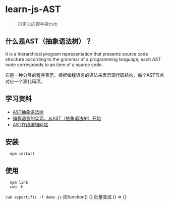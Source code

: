 # learn-js-AST

> 自定义的脚手架cwb

## 什么是AST（抽象语法树）？

It is a hierarchical program representation that presents source code structure according to the grammar of a programming language, each AST node corresponds to an item of a source code.

它是一种分层的程序表示，根据编程语言的语法来表示源代码结构，每个AST节点对应一个源代码项。

## 学习资料

- [AST抽象语法树](https://segmentfault.com/a/1190000016231512?utm_source=tag-newest#articleHeader0)
- [编程语言的实现，从AST（抽象语法树）开始](https://baijiahao.baidu.com/s?id=1626159656211187310&wfr=spider&for=pc)
- [AST在线编辑网站](https://astexplorer.net/)

## 安装

```
  npm install
```

## 使用

```
  npm link
  cwb -h
```

``` cwb exportific -f demo.js ``` 把function() {} 批量变成 () => {}

